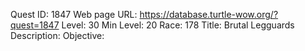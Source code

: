 Quest ID: 1847
Web page URL: https://database.turtle-wow.org/?quest=1847
Level: 30
Min Level: 20
Race: 178
Title: Brutal Legguards
Description: 
Objective: 
